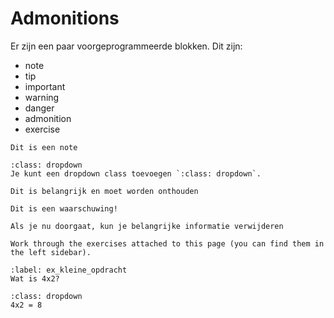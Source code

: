 # Admonitions

Er zijn een paar voorgeprogrammeerde blokken. Dit zijn:
- note
- tip
- important
- warning
- danger
- admonition
- exercise

```{note} 
Dit is een note
```

```{tip}
:class: dropdown
Je kunt een dropdown class toevoegen `:class: dropdown`. 
```

```{important} 
Dit is belangrijk en moet worden onthouden
```

```{warning}
Dit is een waarschuwing!
```

```{danger} 
Als je nu doorgaat, kun je belangrijke informatie verwijderen
```

```{exercise}
Work through the exercises attached to this page (you can find them in the left sidebar).
```

```{exercise} Vermenigvuldiging
:label: ex_kleine_opdracht
Wat is 4x2?
```

```{solution} ex_kleine_opdracht
:class: dropdown
4x2 = 8
```
